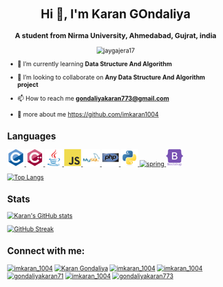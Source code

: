 <h1 align="center">Hi 👋, I'm Karan GOndaliya</h1>
<h3 align="center">A student from Nirma University, Ahmedabad, Gujrat, india</h3>
<p align="center"> <img src="https://komarev.com/ghpvc/?username=jaygajera17&label=Profile%20views&color=0e75b6&style=for-the-badge" alt="jaygajera17" /> </p>

- 🌱 I’m currently learning **Data Structure And Algorithm**

- 👯 I’m looking to collaborate on **Any Data Structure And Algorithm project**

- 📫 How to reach me **gondaliyakaran773@gmail.com**

- 📄 more about me https://github.com/imkaran1004

## Languages
 <a href="https://www.cprogramming.com/" target="_blank" rel="noreferrer"> <img src="https://raw.githubusercontent.com/devicons/devicon/master/icons/c/c-original.svg" alt="c" width="40" height="40"/> </a> <a href="https://www.w3schools.com/cpp/" target="_blank" rel="noreferrer"> <img src="https://raw.githubusercontent.com/devicons/devicon/master/icons/cplusplus/cplusplus-original.svg" alt="cplusplus" width="40" height="40"/> </a> <a href="https://www.java.com" target="_blank" rel="noreferrer"> <img src="https://raw.githubusercontent.com/devicons/devicon/master/icons/java/java-original.svg" alt="java" width="40" height="40"/> </a> <a href="https://developer.mozilla.org/en-US/docs/Web/JavaScript" target="_blank" rel="noreferrer"> <img src="https://raw.githubusercontent.com/devicons/devicon/master/icons/javascript/javascript-original.svg" alt="javascript" width="40" height="40"/> </a> <a href="https://www.mysql.com/" target="_blank" rel="noreferrer"> <img src="https://raw.githubusercontent.com/devicons/devicon/master/icons/mysql/mysql-original-wordmark.svg" alt="mysql" width="40" height="40"/> </a> <a href="https://www.php.net" target="_blank" rel="noreferrer"> <img src="https://raw.githubusercontent.com/devicons/devicon/master/icons/php/php-original.svg" alt="php" width="40" height="40"/> </a> <a href="https://www.python.org" target="_blank" rel="noreferrer"> <img src="https://raw.githubusercontent.com/devicons/devicon/master/icons/python/python-original.svg" alt="python" width="40" height="40"/> </a> <a href="https://spring.io/" target="_blank" rel="noreferrer"> <img src="https://www.vectorlogo.zone/logos/springio/springio-icon.svg" alt="spring" width="40" height="40"/> </a> <a href="https://getbootstrap.com" target="_blank" rel="noreferrer"> <img src="https://raw.githubusercontent.com/devicons/devicon/master/icons/bootstrap/bootstrap-plain-wordmark.svg" alt="bootstrap" width="40" height="40"/> </a> </p>

[![Top Langs](https://github-readme-stats.vercel.app/api/top-langs/?username=imkaran1004&layout=compact)](https://github.com/imkaran1004/github-readme-stats)

## Stats
[![Karan's GitHub stats](https://github-readme-stats.vercel.app/api?username=imkaran1004&show_icons=true&theme=radical&hide=contribs,issues)](https://github.com/imkaran1004/github-readme-stats)



[![GitHub Streak](https://github-readme-streak-stats.herokuapp.com?user=imkaran1004&theme=monokai&date_format=j%20M%5B%20Y%5D)](https://git.io/streak-stats)

## Connect with me:
<p align="left">
<a href="https://twitter.com/imkaran_1004" target="blank"><img align="center" src="https://raw.githubusercontent.com/rahuldkjain/github-profile-readme-generator/master/src/images/icons/Social/twitter.svg" alt="imkaran_1004" height="30" width="40" /></a>
<a href="https://www.linkedin.com/in/karan-gondaliya-992b59223/" target="blank"><img align="center" src="https://raw.githubusercontent.com/rahuldkjain/github-profile-readme-generator/master/src/images/icons/Social/linked-in-alt.svg" alt="Karan Gondaliya" height="30" width="40" /></a>
<a href="https://www.instagram.com/imkaran_1004/" target="blank"><img align="center" src="https://raw.githubusercontent.com/rahuldkjain/github-profile-readme-generator/master/src/images/icons/Social/instagram.svg" alt="imkaran_1004" height="30" width="40" /></a>
<a href="https://www.codechef.com/users/imkaran_1004" target="blank"><img align="center" src="https://cdn.jsdelivr.net/npm/simple-icons@3.1.0/icons/codechef.svg" alt="imkaran_1004" height="30" width="40" /></a>
<a href="https://www.hackerrank.com/gondaliyakaran71" target="blank"><img align="center" src="https://raw.githubusercontent.com/rahuldkjain/github-profile-readme-generator/master/src/images/icons/Social/hackerrank.svg" alt="gondaliyakaran71" height="30" width="40" /></a>
<a href="https://leetcode.com/imkaran_1004/" target="blank"><img align="center" src="https://raw.githubusercontent.com/rahuldkjain/github-profile-readme-generator/master/src/images/icons/Social/leet-code.svg" alt="imkaran_1004" height="30" width="40" /></a>
 <a href="https://codeforces.com/profile/gondaliyakaran773" target="blank"><img align="center" src="https://raw.githubusercontent.com/rahuldkjain/github-profile-readme-generator/master/src/images/icons/Social/codeforces.svg" alt="gondaliyakaran773" height="30" width="40" /></a>
</p>
</p>

